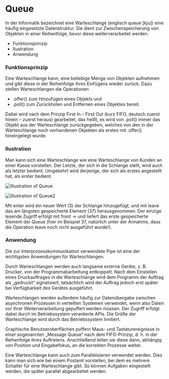 # Queue

In der Informatik bezeichnet eine Warteschlange (englisch queue [kju]) eine häufig eingesetzte Datenstruktur. Sie dient zur Zwischenspeicherung von Objekten in einer Reihenfolge, bevor diese weiterverarbeitet werden. 

  - Funktionsprinzip
  - Ilustration
  - Anwendung

### Funktionsprinzip
Eine Warteschlange kann, eine beliebige Menge von Objekten aufnehmen und gibt diese in der Reihenfolge ihres Einfügens wieder zurück. Dazu stellen Warteschlangen die Operationen

   * .offer() zum Hinzufügen eines Objekts und
   * .poll() zum Zurückholen und Entfernen eines Objektes bereit.

Dabei wird nach dem Prinzip First In – First Out (kurz FIFO, deutsch zuerst hinein – zuerst heraus) gearbeitet, das heißt, es wird von .poll() immer das Objekt aus der Warteschlange zurückgegeben, welches von den in der Warteschlange noch vorhandenen Objekten als erstes mit .offer() hineingelegt wurde. 

### Ilustration
Man kann sich eine Warteschlange wie eine Warteschlange von Kunden an einer Kasse vorstellen. Der Letzte, der sich in die Schlange stellt, wird auch als letzter bedient. Umgekehrt wird derjenige, der sich als erstes angestellt hat, als erster bedient.

![Illustration of Queue](./images/Data_Queue.png)

![Illustration of Queue2](./images/Queue_algor.jpg)

Mit enter wird ein neuer Wert (3) der Schlange hinzugefügt, und mit leave das am längsten gespeicherte Element (37) herausgenommen. Der einzige lesende Zugriff erfolgt mit front → und liefert das erste gespeicherte Element der Queue (hier im Beispiel 37, natürlich unter der Annahme, dass die Operation leave noch nicht ausgeführt wurde!). 
### Anwendung
Die zur Interprozesskommunikation verwendete Pipe ist eine der wichtigsten Anwendungen für Warteschlangen.

Durch Warteschlangen werden auch langsame externe Geräte, z. B. Drucker, von der Programmabarbeitung entkoppelt. Nach dem Einstellen eines Druckauftrages in die Warteschlange wird dem Programm der Auftrag als „gedruckt“ signalisiert, tatsächlich wird der Auftrag jedoch erst später bei Verfügbarkeit des Gerätes ausgeführt.

Warteschlangen werden außerdem häufig zur Datenübergabe zwischen asynchronen Prozessen in verteilten Systemen verwendet, wenn also Daten vor ihrer Weiterverarbeitung gepuffert werden müssen. Der Zugriff erfolgt dabei durch im Betriebssystem verankerte APIs. Die Größe der Warteschlange wird durch das Betriebssystem limitiert.

Graphische Benutzeroberflächen puffern Maus- und Tastaturereignisse in einer sogenannten „Message Queue“ nach dem FIFO-Prinzip, d. h. in der Reihenfolge ihres Auftretens. Anschließend leiten sie diese dann, abhängig von Position und Eingabefokus, an die korrekten Prozesse weiter.

Eine Warteschlange kann auch zum Parallelisieren verwendet werden. Dies kann man sich wie bei einem Postamt vorstellen, bei dem es mehrere Schalter für eine Warteschlange gibt. So können Aufgaben eingestellt werden, die später parallel abgearbeitet werden. 
